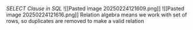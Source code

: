 _SELECT Clause in SQL_
![[Pasted image 20250224121609.png]]
![[Pasted image 20250224121616.png]]
Relation algebra means we work with set of rows, so duplicates are removed to make a valid relation 